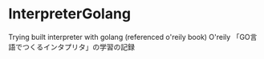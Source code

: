 # InterpreterGolang
Trying built interpreter with golang (referenced o'reily book)
O'reily 「GO言語でつくるインタプリタ」の学習の記録
